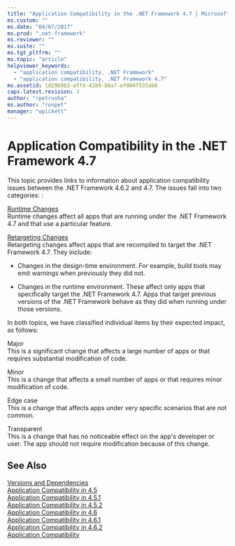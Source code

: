 ```yaml
---
title: "Application Compatibility in the .NET Framework 4.7 | Microsoft Docs"
ms.custom: ""
ms.date: "04/07/2017"
ms.prod: ".net-framework"
ms.reviewer: ""
ms.suite: ""
ms.tgt_pltfrm: ""
ms.topic: "article"
helpviewer_keywords: 
  - "application compatibility, .NET Framework"
  - "application compatibility, .NET Framework 4.7"
ms.assetid: 1d29b9b3-effd-41b9-b0a7-ef004f535ab6
caps.latest.revision: 3
author: "rpetrusha"
ms.author: "ronpet"
manager: "wpickett"
---
```

# Application Compatibility in the .NET Framework 4.7
This topic provides links to information about application compatibility issues between the .NET Framework 4.6.2 and 4.7. The issues fall into two categories: :  
  
 [Runtime Changes](../../../docs/framework/migration-guide/runtime-changes-in-the-net-framework-4-7.md)  
 Runtime changes affect all apps that are running under the .NET Framework 4.7 and that use a particular feature.  
  
 [Retargeting Changes](../../../docs/framework/migration-guide/retargeting-changes-in-the-net-framework-4-7.md)  
 Retargeting changes affect apps that are recompiled to target the .NET Framework 4.7. They include:  
  
-   Changes in the design-time environment. For example, build tools may emit warnings when previously they did not.  
  
-   Changes in the runtime environment. These affect only apps that specifically target the .NET Framework 4.7. Apps that target previous versions of the .NET Framework behave as they did when running under those versions.  
  
In both topics, we have classified individual items by their expected impact, as follows:  
  
 Major  
 This is a significant change that affects a large number of apps or that requires substantial modification of code.  
  
 Minor  
 This is a change that affects a small number of apps or that requires minor modification of code.  
  
 Edge case  
 This is a change that affects apps under very specific scenarios that are not common.  
  
 Transparent  
 This is a change that has no noticeable effect on the app's developer or user. The app should not require modification because of this change.  
  
## See Also  
 [Versions and Dependencies](~/docs/framework/migration-guide/versions-and-dependencies.md)   
 [Application Compatibility in 4.5](~/docs/framework/migration-guide/application-compatibility-in-the-net-framework-4-5.md)      
 [Application Compatibility in 4.5.1](~/docs/framework/migration-guide/application-compatibility-in-the-net-framework-4-5-1.md)   
 [Application Compatibility in 4.5.2](~/docs/framework/migration-guide/application-compatibility-in-the-net-framework-4-5-2.md)   
 [Application Compatibility in 4.6](~/docs/framework/migration-guide/application-compatibility-in-the-net-framework-4-6.md)   
 [Application Compatibility in 4.6.1](~/docs/framework/migration-guide/application-compatibility-in-the-net-framework-4-6-1.md)   
 [Application Compatibility in 4.6.2](~/docs/framework/migration-guide/application-compatibility-in-the-net-framework-4-6-2.md)   
 [Application Compatibility](~/docs/framework/migration-guide/application-compatibility.md)    
   
